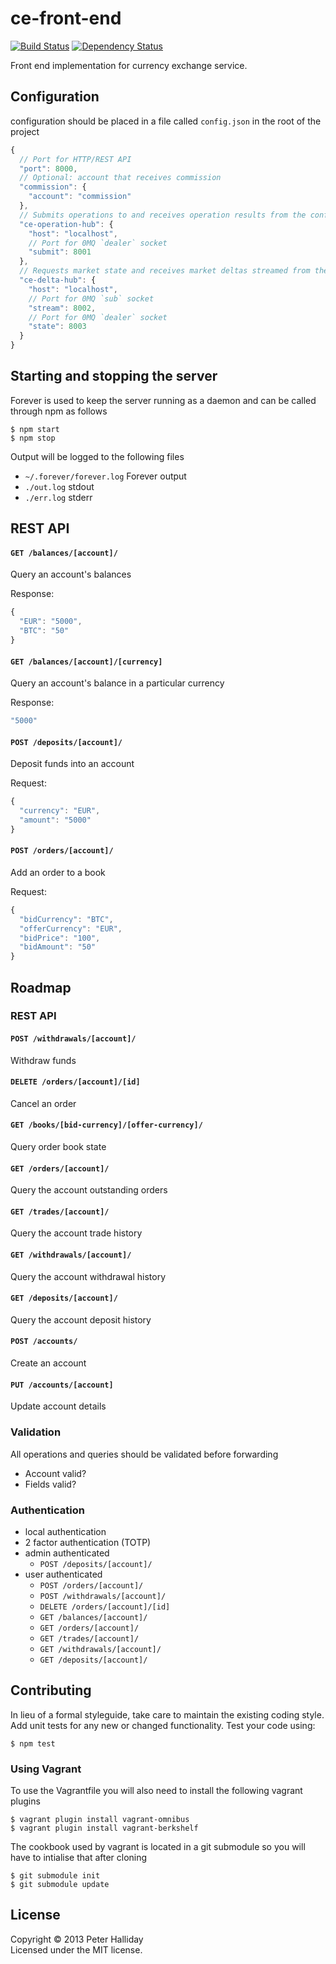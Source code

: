 ce-front-end
============

[![Build Status](https://travis-ci.org/pghalliday/ce-front-end.png?branch=master)](https://travis-ci.org/pghalliday/ce-front-end)
[![Dependency Status](https://gemnasium.com/pghalliday/ce-front-end.png)](https://gemnasium.com/pghalliday/ce-front-end)

Front end implementation for currency exchange service.

## Configuration

configuration should be placed in a file called `config.json` in the root of the project

```javascript
{
  // Port for HTTP/REST API
  "port": 8000,
  // Optional: account that receives commission
  "commission": {
    "account": "commission"
  },
  // Submits operations to and receives operation results from the configured `ce-operation-hub`
  "ce-operation-hub": {
    "host": "localhost",
    // Port for 0MQ `dealer` socket
    "submit": 8001
  },
  // Requests market state and receives market deltas streamed from the configured `ce-delta-hub`
  "ce-delta-hub": {
    "host": "localhost",
    // Port for 0MQ `sub` socket
    "stream": 8002,
    // Port for 0MQ `dealer` socket
    "state": 8003
  }
}
```

## Starting and stopping the server

Forever is used to keep the server running as a daemon and can be called through npm as follows

```
$ npm start
$ npm stop
```

Output will be logged to the following files

- `~/.forever/forever.log` Forever output
- `./out.log` stdout
- `./err.log` stderr

## REST API

#### `GET /balances/[account]/`

Query an account's balances

Response:

```javascript
{
  "EUR": "5000",
  "BTC": "50"
}
```

#### `GET /balances/[account]/[currency]`

Query an account's balance in a particular currency

Response:

```javascript
"5000"
```

#### `POST /deposits/[account]/`

Deposit funds into an account

Request:

```javascript
{
  "currency": "EUR",
  "amount": "5000"
}
```

#### `POST /orders/[account]/`

Add an order to a book

Request:

```javascript
{
  "bidCurrency": "BTC",
  "offerCurrency": "EUR",
  "bidPrice": "100",
  "bidAmount": "50"
}
```

## Roadmap

### REST API

#### `POST /withdrawals/[account]/`

Withdraw funds

#### `DELETE /orders/[account]/[id]`

Cancel an order

#### `GET /books/[bid-currency]/[offer-currency]/`

Query order book state

#### `GET /orders/[account]/`

Query the account outstanding orders

#### `GET /trades/[account]/`

Query the account trade history

#### `GET /withdrawals/[account]/`

Query the account withdrawal history

#### `GET /deposits/[account]/`

Query the account deposit history

#### `POST /accounts/`

Create an account

#### `PUT /accounts/[account]`

Update account details

### Validation

All operations and queries should be validated before forwarding

- Account valid?
- Fields valid?

### Authentication

- local authentication
- 2 factor authentication (TOTP)
- admin authenticated
  - `POST /deposits/[account]/`
- user authenticated
  - `POST /orders/[account]/`
  - `POST /withdrawals/[account]/`
  - `DELETE /orders/[account]/[id]`
  - `GET /balances/[account]/`
  - `GET /orders/[account]/`
  - `GET /trades/[account]/`
  - `GET /withdrawals/[account]/`
  - `GET /deposits/[account]/`

## Contributing
In lieu of a formal styleguide, take care to maintain the existing coding style. Add unit tests for any new or changed functionality. Test your code using: 

```
$ npm test
```

### Using Vagrant
To use the Vagrantfile you will also need to install the following vagrant plugins

```
$ vagrant plugin install vagrant-omnibus
$ vagrant plugin install vagrant-berkshelf
```

The cookbook used by vagrant is located in a git submodule so you will have to intialise that after cloning

```
$ git submodule init
$ git submodule update
```

## License
Copyright &copy; 2013 Peter Halliday  
Licensed under the MIT license.
